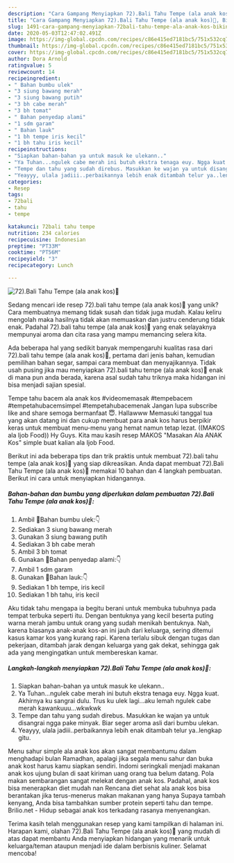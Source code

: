```yaml
---
description: "Cara Gampang Menyiapkan 72).Bali Tahu Tempe (ala anak kos)🍅, Bikin Ngiler"
title: "Cara Gampang Menyiapkan 72).Bali Tahu Tempe (ala anak kos)🍅, Bikin Ngiler"
slug: 1491-cara-gampang-menyiapkan-72bali-tahu-tempe-ala-anak-kos-bikin-ngiler
date: 2020-05-03T12:47:02.491Z
image: https://img-global.cpcdn.com/recipes/c86e415ed7181bc5/751x532cq70/72bali-tahu-tempe-ala-anak-kos🍅-foto-resep-utama.jpg
thumbnail: https://img-global.cpcdn.com/recipes/c86e415ed7181bc5/751x532cq70/72bali-tahu-tempe-ala-anak-kos🍅-foto-resep-utama.jpg
cover: https://img-global.cpcdn.com/recipes/c86e415ed7181bc5/751x532cq70/72bali-tahu-tempe-ala-anak-kos🍅-foto-resep-utama.jpg
author: Dora Arnold
ratingvalue: 5
reviewcount: 14
recipeingredient:
- " Bahan bumbu ulek"
- "3 siung bawang merah"
- "3 siung bawang putih"
- "3 bh cabe merah"
- "3 bh tomat"
- " Bahan penyedap alami"
- "1 sdm garam"
- " Bahan lauk"
- "1 bh tempe iris kecil"
- "1 bh tahu iris kecil"
recipeinstructions:
- "Siapkan bahan-bahan ya untuk masuk ke ulekann.."
- "Ya Tuhan...ngulek cabe merah ini butuh ekstra tenaga euy. Ngga kuat. Akhirnya ku sangrai dulu. Trus ku ulek lagi...aku lemah ngulek cabe merah kawankuuu...wkwkwk"
- "Tempe dan tahu yang sudah direbus. Masukkan ke wajan ya untuk disangrai ngga pake minyak. Biar seger aroma asli dari bumbu ulekan."
- "Yeayyy, ulala jadiii..perbaikannya lebih enak ditambah telur ya..lengkap gitu."
categories:
- Resep
tags:
- 72bali
- tahu
- tempe

katakunci: 72bali tahu tempe 
nutrition: 234 calories
recipecuisine: Indonesian
preptime: "PT33M"
cooktime: "PT56M"
recipeyield: "3"
recipecategory: Lunch

---
```



![72).Bali Tahu Tempe (ala anak kos)🍅](https://img-global.cpcdn.com/recipes/c86e415ed7181bc5/751x532cq70/72bali-tahu-tempe-ala-anak-kos🍅-foto-resep-utama.jpg)

Sedang mencari ide resep 72).bali tahu tempe (ala anak kos)🍅 yang unik? Cara membuatnya memang tidak susah dan tidak juga mudah. Kalau keliru mengolah maka hasilnya tidak akan memuaskan dan justru cenderung tidak enak. Padahal 72).bali tahu tempe (ala anak kos)🍅 yang enak selayaknya mempunyai aroma dan cita rasa yang mampu memancing selera kita.

Ada beberapa hal yang sedikit banyak mempengaruhi kualitas rasa dari 72).bali tahu tempe (ala anak kos)🍅, pertama dari jenis bahan, kemudian pemilihan bahan segar, sampai cara membuat dan menyajikannya. Tidak usah pusing jika mau menyiapkan 72).bali tahu tempe (ala anak kos)🍅 enak di mana pun anda berada, karena asal sudah tahu triknya maka hidangan ini bisa menjadi sajian spesial.

Tempe tahu bacem ala anak kos #videomemasak #tempebacem #tempetahubacemsimpel #tempetahubacemenak Jangan lupa subscribe like and share semoga bermanfaat 😇. Hallawww Memasuki tanggal tua yang akan datang ini dan cukup membuat para anak kos harus berpikir keras untuk membuat menu-menu yang hemat namun tetap lezat. ((MAKOS ala Ijob Food)) Hy Guys. Kita mau kasih resep MAKOS &#34;Masakan Ala ANAK Kos&#34; simple buat kalian ala Ijob Food.


Berikut ini ada beberapa tips dan trik praktis untuk membuat 72).bali tahu tempe (ala anak kos)🍅 yang siap dikreasikan. Anda dapat membuat 72).Bali Tahu Tempe (ala anak kos)🍅 memakai 10 bahan dan 4 langkah pembuatan. Berikut ini cara untuk menyiapkan hidangannya.

<!--inarticleads1-->

##### Bahan-bahan dan bumbu yang diperlukan dalam pembuatan 72).Bali Tahu Tempe (ala anak kos)🍅:

1. Ambil  🔵Bahan bumbu ulek:👇
1. Sediakan 3 siung bawang merah
1. Gunakan 3 siung bawang putih
1. Sediakan 3 bh cabe merah
1. Ambil 3 bh tomat
1. Gunakan  🔵Bahan penyedap alami:👇
1. Ambil 1 sdm garam
1. Gunakan  🔵Bahan lauk:👇
1. Sediakan 1 bh tempe, iris kecil
1. Sediakan 1 bh tahu, iris kecil


Aku tidak tahu mengapa ia begitu berani untuk membuka tubuhnya pada tempat terbuka seperti itu. Dengan bentuknya yang kecil beserta puting warna merah jambu untuk orang yang sudah menikah bentuknya. Nah, karena biasanya anak-anak kos-an ini jauh dari keluarga, sering ditemui kasus kamar kos yang kurang rapi. Karena terlalu sibuk dengan tugas dan pekerjaan, ditambah jarak dengan keluarga yang gak dekat, sehingga gak ada yang mengingatkan untuk membereskan kamar. 

<!--inarticleads2-->

##### Langkah-langkah menyiapkan 72).Bali Tahu Tempe (ala anak kos)🍅:

1. Siapkan bahan-bahan ya untuk masuk ke ulekann..
1. Ya Tuhan...ngulek cabe merah ini butuh ekstra tenaga euy. Ngga kuat. Akhirnya ku sangrai dulu. Trus ku ulek lagi...aku lemah ngulek cabe merah kawankuuu...wkwkwk
1. Tempe dan tahu yang sudah direbus. Masukkan ke wajan ya untuk disangrai ngga pake minyak. Biar seger aroma asli dari bumbu ulekan.
1. Yeayyy, ulala jadiii..perbaikannya lebih enak ditambah telur ya..lengkap gitu.


Menu sahur simple ala anak kos akan sangat membantumu dalam menghadapi bulan Ramadhan, apalagi jika segala menu sahur dan buka anak kost harus kamu siapkan sendiri. Indomi seringkali menjadi makanan anak kos ujung bulan di saat kiriman uang orang tua belum datang. Pola makan sembarangan sangat melekat dengan anak kos. Padahal, anak kos bisa menerapkan diet mudah nan Rencana diet sehat ala anak kos bisa berantakan jika terus-menerus makan makanan yang hanya Supaya tambah kenyang, Anda bisa tambahkan sumber protein seperti tahu dan tempe. Brilio.net - Hidup sebagai anak kos terkadang rasanya menyenangkan. 

Terima kasih telah menggunakan resep yang kami tampilkan di halaman ini. Harapan kami, olahan 72).Bali Tahu Tempe (ala anak kos)🍅 yang mudah di atas dapat membantu Anda menyiapkan hidangan yang menarik untuk keluarga/teman ataupun menjadi ide dalam berbisnis kuliner. Selamat mencoba!
